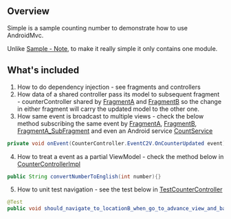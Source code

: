 ## Overview
Simple is a sample counting number to demonstrate how to use AndroidMvc.

Unlike [Sample - Note](https://github.com/kejunxia/AndroidMvc/tree/master/samples/note), to make it really simple it only contains one module.

## What's included
1. How to do dependency injection - see fragments and controllers
2. How data of a shared controller pass its model to subsequent fragment - counterController shared by [FragmentA](https://github.com/kejunxia/AndroidMvc/blob/master/samples/simple/src/main/java/com/shipdream/lib/android/mvc/samples/simple/view/FragmentA.java) and [FragmentB](https://github.com/kejunxia/AndroidMvc/blob/master/samples/simple/src/main/java/com/shipdream/lib/android/mvc/samples/simple/view/FragmentB.java) so the change in either fragment will carry the updated model to the other one.
3. How same event is broadcast to multiple views - check the below method subscribing the same event by [FragmentA](https://github.com/kejunxia/AndroidMvc/blob/master/samples/simple/src/main/java/com/shipdream/lib/android/mvc/samples/simple/view/FragmentA.java), [FragmentB](https://github.com/kejunxia/AndroidMvc/blob/master/samples/simple/src/main/java/com/shipdream/lib/android/mvc/samples/simple/view/FragmentB.java), [FragmentA_SubFragment](https://github.com/kejunxia/AndroidMvc/blob/master/samples/simple/src/main/java/com/shipdream/lib/android/mvc/samples/simple/view/FragmentA_SubFragment.java) and even an Android service [CountService](https://github.com/kejunxia/AndroidMvc/blob/master/samples/simple/src/main/java/com/shipdream/lib/android/mvc/samples/simple/view/CountService.java)
```java
private void onEvent(CounterController.EventC2V.OnCounterUpdated event)
```
4. How to treat a event as a partial ViewModel - check the method below in [CounterControllerImpl](https://github.com/kejunxia/AndroidMvc/blob/master/samples/simple/src/main/java/com/shipdream/lib/android/mvc/samples/simple/controller/internal/CounterControllerImpl.java)
```java
public String convertNumberToEnglish(int number){}
```
5. How to unit test navigation - see the test below in [TestCounterController](https://github.com/kejunxia/AndroidMvc/blob/master/samples/simple/src/test/java/com/shipdream/lib/android/mvc/samples/simple/controller/internal/TestCounterController.java)
```java
@Test
public void should_navigate_to_locationB_when_go_to_advance_view_and_back_to_locationA_after_go_to_basic_view()
```